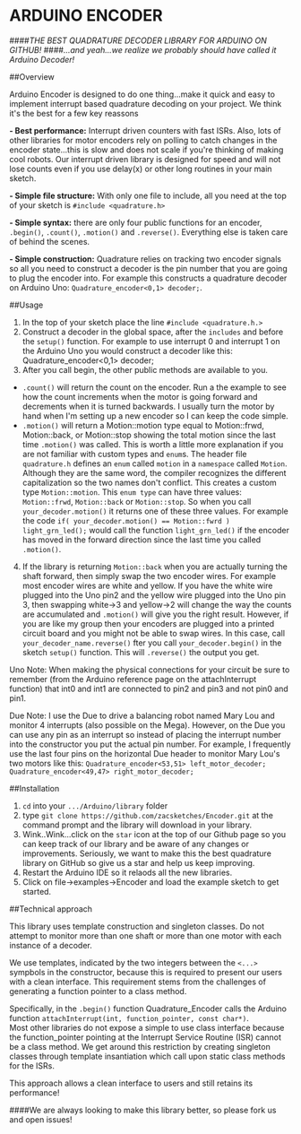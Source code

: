 # ARDUINO ENCODER

####*THE BEST QUADRATURE DECODER LIBRARY FOR ARDUINO ON GITHUB!*
####*...and yeah...we realize we probably should have called it Arduino Decoder!*

##Overview

Arduino Encoder is designed to do one thing...make it quick and easy 
to implement interrupt based quadrature decoding on your project. We 
think it's the best for a few key reassons

**- Best performance:** Interrupt driven counters with fast ISRs.
Also, lots of other libraries for motor encoders rely on polling to 
catch changes in the encoder state...this is slow and
does not scale if you're thinking of making cool robots.  Our interrupt
driven library is designed for speed and will not lose counts even if
you use delay(x) or other long routines in your main sketch.

**- Simple file structure:** With only one file to include, all you need 
at the top of your sketch is `#include <quadrature.h>`

**- Simple syntax:** there are only four public functions for an encoder,
`.begin()`, `.count()`, `.motion()` and `.reverse()`.  Everything else is 
taken care of behind the scenes.

**- Simple construction:** Quadrature relies on tracking two encoder
signals so all you need to construct a decoder is the pin number that
you are going to plug the encoder into.  For example this constructs
a quadrature decoder on Arduino Uno:
    `Quadrature_encoder<0,1> decoder;`.

##Usage

1. In the top of your sketch place the line `#include <quadrature.h.>`
2. Construct a decoder in the global space, after the `includes` and before
the `setup()` function.  For example to use interrupt 0 and interrupt 1
on the Arduino Uno you would construct a decoder like this:
    Quadrature_encoder<0,1> decoder;
3. After you call begin, the other public methods are available to you.
 - `.count()` will return the count on the encoder.  Run a the example to
 see how the count increments when the motor is going forward and 
 decrements when it is turned backwards.  I usually turn the motor by
 hand when I'm setting up a new encoder so I can keep the code simple.
 - `.motion()` will return a Motion::motion type equal to Motion::frwd, 
 Motion::back, or Motion::stop showing the total motion since the last
 time `.motion()` was called.  This is worth a little more explanation
 if you are not familiar with custom types and `enum`s.  The header
 file `quadrature.h` defines an `enum` called `motion` in a 
 `namespace` called `Motion`.  Although they are the same word, the
 compiler recognizes the different capitalization so the two names
 don't conflict.  This creates a custom type `Motion::motion`.  This
 `enum type` can have three values: `Motion::frwd`, `Motion::back` or 
 `Motion::stop`.  So when you call `your_decoder.motion()` it returns
 one of these three values.  For example the code
     `if( your_decoder.motion() == Motion::fwrd ) light_grn_led();`
 would call the function `light_grn_led()` if the encoder has moved
 in the forward direction since the last time you called `.motion()`.
4. If the library is returning `Motion::back` when you are actually
 turning the shaft forward, then simply swap the two encoder wires.
 For example most encoder wires are white and yellow.  If you have
 the white wire plugged into the Uno pin2 and the yellow wire
 plugged into the Uno pin 3, then swapping white->3 and yellow->2
 will change the way the counts are accumulated and `.motion()` will
 give you the right result.  However, if you are like my group then
 your encoders are plugged into a printed circuit board and you might
 not be able to swap wires.  In this case, call
     `your_decoder_name.reverse()`
 fter you call `your_decoder.begin()` in the sketch `setup()`
 function.  This will `.reverse()` the output you get.


Uno Note: When making the physical connections for your circuit be sure to
remember (from the Arduino reference page on the attachInterrupt function)
that int0 and int1 are connected to pin2 and pin3 and not pin0 and pin1.

Due Note: I use the Due to drive a balancing robot named Mary Lou and
monitor 4 interrupts (also possible on the Mega).  However, on the Due
you can use any pin as an interrupt so instead of placing the interrupt
number into the constructor you put the actual pin number.  For example,
I frequently use the last four pins on the horizontal Due header to monitor
Mary Lou's two motors like this:
    `Quadrature_encoder<53,51> left_motor_decoder;`
	`Quadrature_encoder<49,47> right_motor_decoder;` 

##Installation

1. `cd` into your `.../Arduino/library` folder
2. type `git clone https://github.com/zacsketches/Encoder.git` at
the command prompt and the library will download in your library.
3. Wink..Wink...click on the `star` icon at the top of our Github 
page so you can keep track of our library and be aware of any changes
or improvements.  Seriously, we want to make this the best 
quadrature library on GitHub so give us a star and help us keep 
improving.
4. Restart the Arduino IDE so it relaods all the new libraries.
5. Click on file->examples->Encoder and load the example sketch
to get started.

##Technical approach

This library uses template construction and singleton classes.  Do not 
attempt to monitor more than one shaft or more than one motor with
each instance of a decoder.

We use templates, indicated by the two integers between the `<...>`
sympbols in the constructor, because this is required to present
our users with a clean interface.  This requirement stems from the
challenges of generating a function pointer to a class method.

Specifically, in the `.begin()` function Quadrature_Encoder calls the 
Arduino function `attachInterrupt(int, function_pointer, const char*)`.  
Most other libraries do not expose a simple to use class interface 
because the function_pointer pointing at the Interrupt Service 
Routine (ISR) cannot be a class method.  We get around this 
restriction by creating singleton classes through template insantiation 
which call upon static class methods for the ISRs.

This approach allows a clean interface to users and still retains its
performance!


####We are always looking to make this library better, so please fork us
and open issues!
